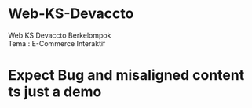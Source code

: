 # Web-KS-Devaccto
Web KS Devaccto Berkelompok<br>
Tema : E-Commerce Interaktif
# Expect Bug and misaligned content ts just a demo

